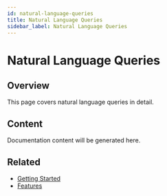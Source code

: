 ```yaml
---
id: natural-language-queries
title: Natural Language Queries
sidebar_label: Natural Language Queries
---
```


# Natural Language Queries

## Overview

This page covers natural language queries in detail.

## Content

Documentation content will be generated here.

## Related

- [Getting Started](/getting-started)
- [Features](/features)
